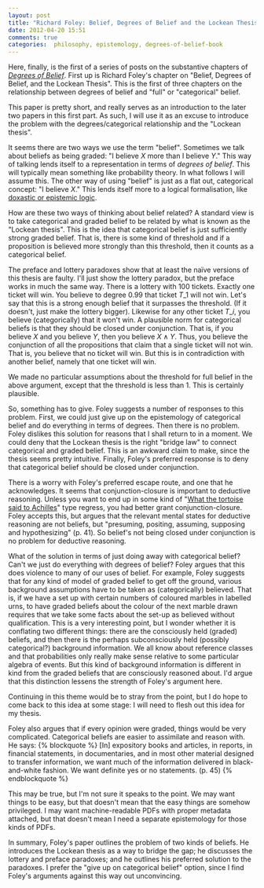 ```yaml
---
layout: post
title: "Richard Foley: Belief, Degrees of Belief and the Lockean Thesis"
date: 2012-04-20 15:51
comments: true
categories:  philosophy, epistemology, degrees-of-belief-book
---
```

Here, finally, is the first of a series of posts on the substantive chapters of
_[Degrees of Belief](blog/2012/04/06/huber-and-schmidt-petri-degrees-of-belief/)_.
First up is Richard Foley's chapter on "Belief, Degrees of Belief, 
and the Lockean Thesis".
This is the first of three chapters on the relationship between
degrees of belief and "full" or "categorical" belief.

<!-- more -->

This paper is pretty short, and really serves as an introduction to
the later two papers in this first part.
As such, I will use it as an excuse to introduce the problem
with the degrees/categorical relationship and the "Lockean thesis".

It seems there are two ways we use the term "belief".
Sometimes we talk about beliefs as being graded:
"I believe $X$ more than I believe $Y$."
This way of talking lends itself to a representation
in terms of _degrees of belief_.
This will typically mean something like probability theory.
In what follows I will assume this.
The other way of using "belief" is just as a flat out,
categorical concept: "I believe $X$."
This lends itself more to a logical formalisation,
like 
[doxastic or epistemic logic](http://plato.stanford.edu/entries/logic-epistemic/).

How are these two ways of thinking about belief related?
A standard view is to take categorical and graded belief
to be related by what is known as the "Lockean thesis".
This is the idea that categorical belief is just sufficiently
strong graded belief.
That is, there is some kind of threshold and if a proposition
is believed more strongly than this threshold, 
then it counts as a categorical belief.

The preface and lottery paradoxes show that at least the 
naïve versions of this thesis are faulty.
I'll just show the lottery paradox, but the preface works in much the same way.
There is a lottery with 100 tickets.
Exactly one ticket will win.
You believe to degree $0.99$ that ticket $T\_1$ will not
win.
Let's say that this is a strong enough belief that it surpasses
the threshold.
(If it doesn't, just make the lottery bigger).
Likewise for any other ticket $T\_i$,
you believe (categorically) that it won't win.
A plausible norm for categorical beliefs is that they should be
closed under conjunction.
That is, if you believe $X$ and you believe $Y$,
then you believe $X \land Y$.
Thus, you believe the conjunction of all the propositions that 
claim that a single ticket will not win.
That is, you believe that no ticket will win.
But this is in contradiction with another belief,
namely that one ticket will win.

We made no particular assumptions about the threshold
for full belief in the above argument, 
except that the threshold is less than 1.
This is certainly plausible.

So, something has to give.
Foley suggests a number of responses to this problem.
First, we could just give up on the epistemology of
categorical belief and do everything in terms of degrees.
Then there is no problem.
Foley dislikes this solution for reasons that I shall return to
in a moment.
We could deny that the Lockean thesis is the right "bridge law"
to connect categorical and graded belief.
This is an awkward claim to make, since the thesis
seems pretty intuitive.
Finally, Foley's preferred response is to deny that 
categorical belief should be closed under conjunction.

There is a worry with Foley's preferred escape route,
and one that he acknowledges.
It seems that conjunction-closure is important to deductive reasoning.
Unless you want to end up in some kind of 
"[What the tortoise said to Achilles](http://fair-use.org/mind/1895/04/what-the-tortoise-said-to-achilles)"
type regress, you had better grant conjunction-closure.
Foley accepts this, but argues that the relevant mental
states for deductive reasoning are not beliefs,
but "presuming, positing, assuming, supposing and hypothesizing" (p. 41).
So belief's not being closed under conjunction is no problem for
deductive reasoning.

What of the solution in terms of just doing away with categorical belief?
Can't we just do everything with degrees of belief?
Foley argues that this does violence to many of our uses of belief.
For example, Foley suggests that for any kind of model of graded belief to
get off the ground, various background assumptions
have to be taken as (categorically) believed.
That is, if we have a set up with certain numbers of coloured marbles
in labelled urns, to have graded beliefs about the colour of the next marble drawn
requires that we take some facts about the set-up as believed without qualification.
This is a very interesting point, but I wonder whether it is conflating two different things:
there are the consciously held (graded) beliefs,
and then there is the perhaps subconsciously held (possibly categorical?) background information.
We all know about reference classes and that probabilities only really make sense relative
to some particular algebra of events.
But this kind of background information is different in kind from the graded beliefs
that are consciously reasoned about.
I'd argue that this distinction lessens the strength of Foley's argument here.

Continuing in this theme would be to stray from the point,
but I do hope to come back to this idea at some stage:
I will need to flesh out this idea for my thesis.

Foley also argues that if every opinion were graded,
things would be very complicated.
Categorical beliefs are easier to assimilate and reason with.
He says:
{% blockquote %}
[In] expository books and articles, in reports, in financial statements, in documentaries, and in most other material designed to transfer information, we want much of the information delivered in black-and-white fashion. We want definite yes or no statements. (p. 45)
{% endblockquote %}

This may be true, but I'm not sure it speaks to the point.
We may want things to be easy, but that doesn't mean that the easy things
are somehow privileged.
I may want machine-readable PDFs with proper metadata attached,
but that doesn't mean I need a separate epistemology for those kinds of PDFs.

In summary, Foley's paper outlines the problem of two kinds of beliefs.
He introduces the Lockean thesis as a way to bridge the gap;
he discusses the lottery and preface paradoxes;
and he outlines his preferred solution to the paradoxes.
I prefer the "give up on categorical belief" option,
since I find Foley's arguments against this way out unconvincing.
